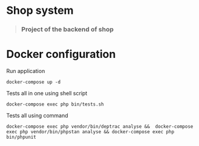 # Shop system

> ### Project of the backend of shop

# Docker configuration

Run application

    docker-compose up -d

Tests all in one using shell script

    docker-compose exec php bin/tests.sh

Tests all using command

    docker-compose exec php vendor/bin/deptrac analyse &&  docker-compose exec php vendor/bin/phpstan analyse && docker-compose exec php bin/phpunit